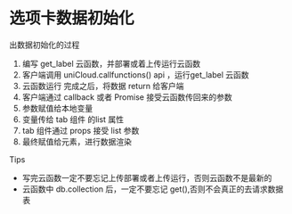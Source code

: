 # 选项卡数据初始化

出数据初始化的过程 

1. 编写 get_label 云函数，并部署或着上传运行云函数
2. 客户端调用 uniCloud.callfunctions() api ，运行get_label 云函数
3. 云函数运行 完成之后，将数据 return 给客户端
4. 客户端通过 callback 或者 Promise 接受云函数传回来的参数
5. 参数赋值给本地变量 
6. 变量传给 tab 组件 的list 属性
7. tab 组件通过  props 接受 list 参数
8. 最终赋值给元素，进行数据渲染


Tips
- 写完云函数一定不要忘记上传部署或者上传运行，否则云函数不是最新的
- 云函数中 db.collection 后，一定不要忘记 get(),否则不会真正的去请求数据表


